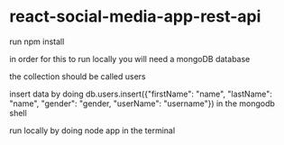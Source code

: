 # react-social-media-app-rest-api

run npm install

in order for this to run locally you will need a mongoDB database 

the collection should be called users

insert data by doing db.users.insert({"firstName": "name", "lastName": "name", "gender": "gender, "userName": "username"}) in the mongodb shell

run locally by doing node app in the terminal
